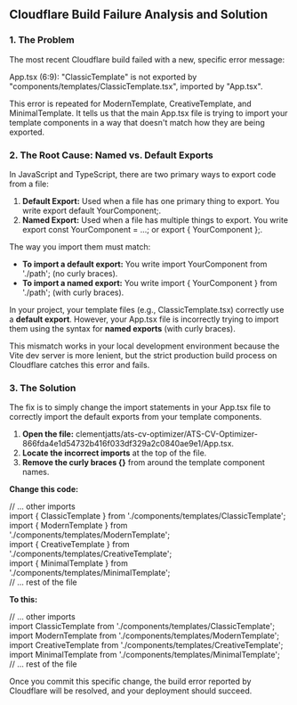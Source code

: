 ## **Cloudflare Build Failure Analysis and Solution**

### **1\. The Problem**

The most recent Cloudflare build failed with a new, specific error message:

App.tsx (6:9): "ClassicTemplate" is not exported by "components/templates/ClassicTemplate.tsx", imported by "App.tsx".

This error is repeated for ModernTemplate, CreativeTemplate, and MinimalTemplate. It tells us that the main App.tsx file is trying to import your template components in a way that doesn't match how they are being exported.

### **2\. The Root Cause: Named vs. Default Exports**

In JavaScript and TypeScript, there are two primary ways to export code from a file:

1. **Default Export:** Used when a file has one primary thing to export. You write export default YourComponent;.  
2. **Named Export:** Used when a file has multiple things to export. You write export const YourComponent \= ...; or export { YourComponent };.

The way you import them must match:

* **To import a default export:** You write import YourComponent from './path'; (no curly braces).  
* **To import a named export:** You write import { YourComponent } from './path'; (with curly braces).

In your project, your template files (e.g., ClassicTemplate.tsx) correctly use a **default export**. However, your App.tsx file is incorrectly trying to import them using the syntax for **named exports** (with curly braces).

This mismatch works in your local development environment because the Vite dev server is more lenient, but the strict production build process on Cloudflare catches this error and fails.

### **3\. The Solution**

The fix is to simply change the import statements in your App.tsx file to correctly import the default exports from your template components.

1. **Open the file:** clementjatts/ats-cv-optimizer/ATS-CV-Optimizer-866fda4e1d54732b416f033df329a2c0840ae9e1/App.tsx.  
2. **Locate the incorrect imports** at the top of the file.  
3. **Remove the curly braces {}** from around the template component names.

**Change this code:**

// ... other imports  
import { ClassicTemplate } from './components/templates/ClassicTemplate';  
import { ModernTemplate } from './components/templates/ModernTemplate';  
import { CreativeTemplate } from './components/templates/CreativeTemplate';  
import { MinimalTemplate } from './components/templates/MinimalTemplate';  
// ... rest of the file

**To this:**

// ... other imports  
import ClassicTemplate from './components/templates/ClassicTemplate';  
import ModernTemplate from './components/templates/ModernTemplate';  
import CreativeTemplate from './components/templates/CreativeTemplate';  
import MinimalTemplate from './components/templates/MinimalTemplate';  
// ... rest of the file

Once you commit this specific change, the build error reported by Cloudflare will be resolved, and your deployment should succeed.